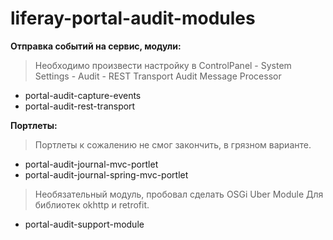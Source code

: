 # liferay-portal-audit-modules

**Отправка событий на сервис, модули:**
> Необходимо произвести настройку в ControlPanel - System Settings - Audit -  REST Transport Audit Message Processor
* portal-audit-capture-events
* portal-audit-rest-transport


**Портлеты:**
> Портлеты к сожалению не смог закончить, в грязном варианте.
* portal-audit-journal-mvc-portlet
* portal-audit-journal-spring-mvc-portlet


> Необязательный модуль, пробовал сделать OSGi Uber Module
> Для библиотек okhttp и retrofit.
* portal-audit-support-module
